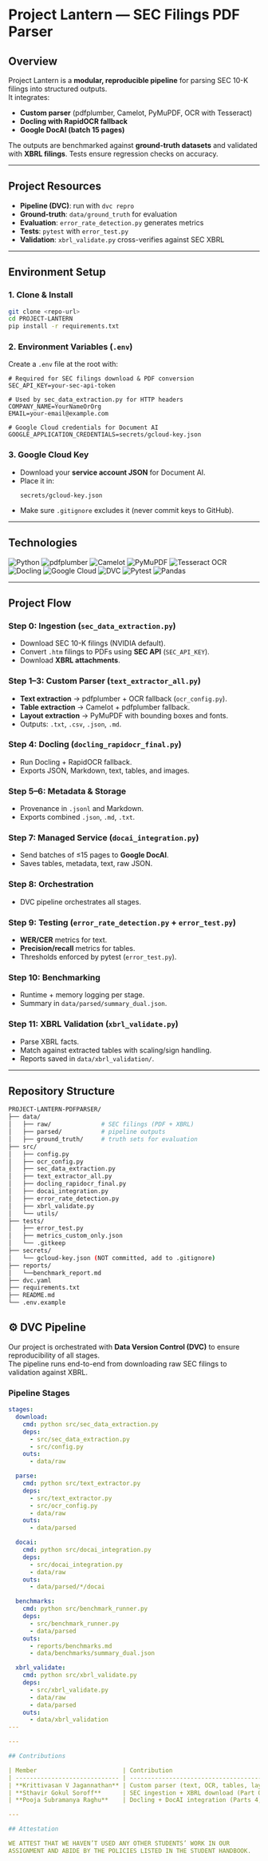 # Project Lantern — SEC Filings PDF Parser

## Overview

Project Lantern is a **modular, reproducible pipeline** for parsing SEC 10-K filings into structured outputs.  
It integrates:  
- **Custom parser** (pdfplumber, Camelot, PyMuPDF, OCR with Tesseract)  
- **Docling with RapidOCR fallback**  
- **Google DocAI (batch 15 pages)**  

The outputs are benchmarked against **ground-truth datasets** and validated with **XBRL filings**. Tests ensure regression checks on accuracy.  

---

## Project Resources

- **Pipeline (DVC)**: run with `dvc repro`  
- **Ground-truth**: `data/ground_truth` for evaluation  
- **Evaluation**: `error_rate_detection.py` generates metrics  
- **Tests**: `pytest` with `error_test.py`  
- **Validation**: `xbrl_validate.py` cross-verifies against SEC XBRL  

---

## Environment Setup

### 1. Clone & Install
```bash
git clone <repo-url>
cd PROJECT-LANTERN
pip install -r requirements.txt
```

### 2. Environment Variables (`.env`)
Create a `.env` file at the root with:

```env
# Required for SEC filings download & PDF conversion
SEC_API_KEY=your-sec-api-token

# Used by sec_data_extraction.py for HTTP headers
COMPANY_NAME=YourNameOrOrg
EMAIL=your-email@example.com

# Google Cloud credentials for Document AI
GOOGLE_APPLICATION_CREDENTIALS=secrets/gcloud-key.json
```

### 3. Google Cloud Key
- Download your **service account JSON** for Document AI.  
- Place it in:  
  ```
  secrets/gcloud-key.json
  ```  
- Make sure `.gitignore` excludes it (never commit keys to GitHub).  

---

## Technologies

![Python](https://img.shields.io/badge/-Python-3776AB?style=for-the-badge&logo=python&logoColor=white)
![pdfplumber](https://img.shields.io/badge/-pdfplumber-000000?style=for-the-badge)
![Camelot](https://img.shields.io/badge/-Camelot-FF6600?style=for-the-badge)
![PyMuPDF](https://img.shields.io/badge/-PyMuPDF-1E90FF?style=for-the-badge)
![Tesseract OCR](https://img.shields.io/badge/-Tesseract%20OCR-5C2D91?style=for-the-badge)
![Docling](https://img.shields.io/badge/-Docling-00A36C?style=for-the-badge)
![Google Cloud](https://img.shields.io/badge/-Google%20Cloud-4285F4?style=for-the-badge&logo=googlecloud&logoColor=white)
![DVC](https://img.shields.io/badge/-DVC-945DD6?style=for-the-badge&logo=dvc)
![Pytest](https://img.shields.io/badge/-Pytest-0A9EDC?style=for-the-badge&logo=pytest&logoColor=white)
![Pandas](https://img.shields.io/badge/-Pandas-150458?style=for-the-badge&logo=pandas)

---

## Project Flow

### Step 0: Ingestion (`sec_data_extraction.py`)
- Download SEC 10-K filings (NVIDIA default).  
- Convert `.htm` filings to PDFs using **SEC API** (`SEC_API_KEY`).  
- Download **XBRL attachments**.  

### Step 1–3: Custom Parser (`text_extractor_all.py`)
- **Text extraction** → pdfplumber + OCR fallback (`ocr_config.py`).  
- **Table extraction** → Camelot + pdfplumber fallback.  
- **Layout extraction** → PyMuPDF with bounding boxes and fonts.  
- Outputs: `.txt`, `.csv`, `.json`, `.md`.  

### Step 4: Docling (`docling_rapidocr_final.py`)
- Run Docling + RapidOCR fallback.  
- Exports JSON, Markdown, text, tables, and images.  

### Step 5–6: Metadata & Storage
- Provenance in `.jsonl` and Markdown.  
- Exports combined `.json`, `.md`, `.txt`.  

### Step 7: Managed Service (`docai_integration.py`)
- Send batches of ≤15 pages to **Google DocAI**.  
- Saves tables, metadata, text, raw JSON.  

### Step 8: Orchestration
- DVC pipeline orchestrates all stages.  

### Step 9: Testing (`error_rate_detection.py` + `error_test.py`)
- **WER/CER** metrics for text.  
- **Precision/recall** metrics for tables.  
- Thresholds enforced by pytest (`error_test.py`).  

### Step 10: Benchmarking
- Runtime + memory logging per stage.  
- Summary in `data/parsed/summary_dual.json`.  

### Step 11: XBRL Validation (`xbrl_validate.py`)
- Parse XBRL facts.  
- Match against extracted tables with scaling/sign handling.  
- Reports saved in `data/xbrl_validation/`.  

---

## Repository Structure

```bash
PROJECT-LANTERN-PDFPARSER/
├── data/
│   ├── raw/              # SEC filings (PDF + XBRL)
│   ├── parsed/           # pipeline outputs
│   ├── ground_truth/     # truth sets for evaluation
├── src/
│   ├── config.py
│   ├── ocr_config.py
│   ├── sec_data_extraction.py
│   ├── text_extractor_all.py
│   ├── docling_rapidocr_final.py
│   ├── docai_integration.py
│   ├── error_rate_detection.py
│   ├── xbrl_validate.py
│   └── utils/
├── tests/
│   ├── error_test.py
│   ├── metrics_custom_only.json
│   └── .gitkeep
├── secrets/
│   └── gcloud-key.json (NOT committed, add to .gitignore)
├── reports/
│   └──benchmark_report.md
├── dvc.yaml
├── requirements.txt
├── README.md
└── .env.example
```
## ⚙️ DVC Pipeline

Our project is orchestrated with **Data Version Control (DVC)** to ensure reproducibility of all stages.  
The pipeline runs end-to-end from downloading raw SEC filings to validation against XBRL.

### Pipeline Stages
```yaml
stages:
  download:
    cmd: python src/sec_data_extraction.py
    deps:
      - src/sec_data_extraction.py
      - src/config.py
    outs:
      - data/raw

  parse:
    cmd: python src/text_extractor.py
    deps:
      - src/text_extractor.py
      - src/ocr_config.py
      - data/raw
    outs:
      - data/parsed

  docai:
    cmd: python src/docai_integration.py
    deps:
      - src/docai_integration.py
      - data/raw
    outs:
      - data/parsed/*/docai

  benchmarks:
    cmd: python src/benchmark_runner.py
    deps:
      - src/benchmark_runner.py
      - data/parsed
    outs:
      - reports/benchmarks.md
      - data/benchmarks/summary_dual.json

  xbrl_validate:
    cmd: python src/xbrl_validate.py
    deps:
      - src/xbrl_validate.py
      - data/raw
      - data/parsed
    outs:
      - data/xbrl_validation
---

---

## Contributions

| Member                        | Contribution                                                                 |
| ----------------------------- | --------------------------------------------------------------------------- |
| **Krittivasan V Jagannathan** | Custom parser (text, OCR, tables, layout — Parts 1–3, 5–6), benchmarking     |
| **Sthavir Gokul Soroff**      | SEC ingestion + XBRL download (Part 0, 11), validation & testing             |
| **Pooja Subramanya Raghu**    | Docling + DocAI integration (Parts 4, 7), DVC orchestration, evaluation flow |

---

## Attestation

WE ATTEST THAT WE HAVEN’T USED ANY OTHER STUDENTS’ WORK IN OUR  
ASSIGNMENT AND ABIDE BY THE POLICIES LISTED IN THE STUDENT HANDBOOK.
